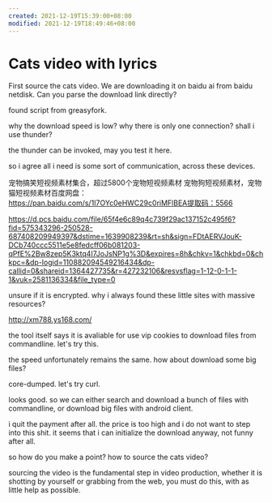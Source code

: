 ```yaml
---
created: 2021-12-19T15:39:00+08:00
modified: 2021-12-19T18:49:46+08:00
---
```


# Cats video with lyrics

First source the cats video. We are downloading it on baidu ai from baidu netdisk.
Can you parse the download link directly?

found script from greasyfork.

why the download speed is low? why there is only one connection? shall i use thunder?

the thunder can be invoked, may you test it here.

so i agree all i need is some sort of communication, across these devices.

宠物搞笑短视频素材集合，超过5800个宠物短视频素材
宠物狗短视频素材，宠物猫短视频素材百度网盘：https://pan.baidu.com/s/1I7OYc0eHWC29c0riMFlBEA提取码：5566

https://d.pcs.baidu.com/file/65f4e6c89q4c739f29ac137152c495f6?fid=575343296-250528-687408209949397&dstime=1639908239&rt=sh&sign=FDtAERVJouK-DCb740ccc5511e5e8fedcff06b081203-qPfE%2Bw8zep5K3ktq4I7JoJsNP1g%3D&expires=8h&chkv=1&chkbd=0&chkpc=&dp-logid=110882094549216434&dp-callid=0&shareid=1364427735&r=427232106&resvsflag=1-12-0-1-1-1&vuk=2581136334&file_type=0

unsure if it is encrypted. why i always found these little sites with massive resources? 

http://xm788.ys168.com/

the tool itself says it is avaliable for use vip cookies to download files from commandline. let's try this.

the speed unfortunately remains the same. how about download some big files?

core-dumped. let's try curl.

looks good. so we can either search and download a bunch of files with commandline, or download big files with android client.

i quit the payment after all. the price is too high and i do not want to step into this shit. it seems that i can initialize the download anyway, not funny after all.

so how do you make a point? how to source the cats video?

sourcing the video is the fundamental step in video production, whether it is shotting by yourself or grabbing from the web, you must do this, with as little help as possible.
